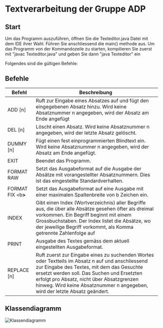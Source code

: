 # Textverarbeitung der Gruppe ADP

## Start
Um das Programm auszuführen, öffnen Sie die Texteditor.java Datei mit dem IDE ihrer Wahl.
Führen Sie anschliessend die main() methode aus.
Um das Programm von der Kommandozeile zu starten, kompilieren Sie zuerst mit "javac Texteditor.java"
und geben Sie dann "java Texteditor" ein

Folgendes sind die gültigen Befehle:

## Befehle
|Befehl|Beschreibung|
|---|---|
|ADD [n]|Ruft  zur  Eingabe  eines  Absatzes  auf  und  fügt  den  eingegebenen  Absatz  hinzu. Wird keine Absatznummer n angegeben, wird der Absatz am Ende angefügt|
|DEL [n]|Löscht  einen  Absatz.  Wird  keine  Absatznummer  n  angegeben,  wird  der  letzte Absatz gelöscht. |
|DUMMY [n]|Fügt  einen  fest  einprogrammierten  Blindtext  ein.  Wird  keine  Absatznummer  n angegeben, wird der Absatz am Ende angefügt.  
|EXIT|Beendet das Programm.|
|FORMAT RAW|Setzt  das  Ausgabeformat  auf  die  Ausgabe  der  Absätze  mit  vorangestellter Absatznummern. Dies ist das eingestellte Standardverhalten.|
|FORMAT FIX <b<b>>|Setzt das Ausgabeformat auf eine Ausgabe mit einer maximalen Spaltenbreite von b Zeichen ein.|
|INDEX|Gibt  einen  Index  (Wortverzeichnis)  aller  Begriffe  aus,  die  über  alle  Absätze gesehen  öfter  als  dreimal  vorkommen.  Ein  Begriff  beginnt  mit  einem Grossbuchstaben. Der Index listet die Absätze, wo der jeweilige Begriff vorkommt, als Komma getrennte Zahlenfolge auf|
|PRINT|Ausgabe des Textes gemäss dem aktuell eingestellten Ausgabeformat.|
|REPLACE [n]|Ruft zuerst zur Eingabe eines zu suchenden Wortes oder Textteils im Absatz n auf und anschliessend zur Eingabe des Textes, mit dem das Gesuchte ersetzt werden soll.  Das  Suchen  und  Ersetzten  erfolgt  pro  Absatz,  nicht  über  Absatzgrenzen hinweg. Wird keine Absatznummer n angegeben, wird der letzte Absatz geändert. |

## Klassendiagramm
![Klassendiagramm](https://github.zhaw.ch/storage/user/4867/files/b9627ddb-df24-4687-8187-b1e0d780d4a8)



